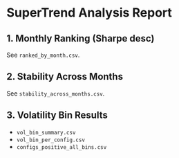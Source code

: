 # SuperTrend Analysis Report

## 1. Monthly Ranking (Sharpe desc)
See `ranked_by_month.csv`.

## 2. Stability Across Months
See `stability_across_months.csv`.

## 3. Volatility Bin Results
- `vol_bin_summary.csv`
- `vol_bin_per_config.csv`
- `configs_positive_all_bins.csv`

